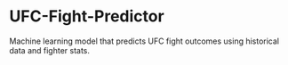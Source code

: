 # UFC-Fight-Predictor
Machine learning model that predicts UFC fight outcomes using historical data and fighter stats.
